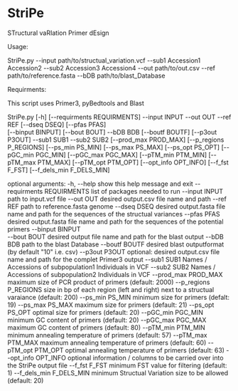 # StriPe
STructural vaRIation Primer dEsign

Usage:

StriPe.py --input path/to/structual_variation.vcf --sub1 Accession1 Accession2 --sub2 Accession3 Accession4 --out path/to/out.csv --ref path/to/reference.fasta --bDB path/to/blast_Database

Requirments:

This script uses Primer3, pyBedtools and Blast


StriPe.py [-h] [--requirments REQUIRMENTS] --input INPUT --out OUT --ref REF [--dseq DSEQ] [--pfas PFAS]  
                  [--binput BINPUT] [--bout BOUT] --bDB BDB [--boutf BOUTF] [--p3out P3OUT] --sub1 SUB1 --sub2 SUB2
                  [--prod_max PROD_MAX] [--p_regions P_REGIONS] [--ps_min PS_MIN] [--ps_max PS_MAX] [--ps_opt PS_OPT]
                  [--pGC_min PGC_MIN] [--pGC_max PGC_MAX] [--pTM_min PTM_MIN] [--pTM_max PTM_MAX] [--pTM_opt PTM_OPT]
                  [--opt_info OPT_INFO] [--f_fst F_FST] [--f_dels_min F_DELS_MIN]

optional arguments:
  -h, --help                show this help message and exit
  --requirments REQUIRMENTS list of packages needed to run
  --input INPUT             path to input.vcf file
  --out OUT                 desired output.csv file name and path
  --ref REF                 path to reference.fasta genome
  --dseq DSEQ               desired output.fasta file name and path for the sequences of the structual variances
  --pfas PFAS               desired output.fasta file name and path for the sequences of the potential primers
  --binput BINPUT           
  --bout BOUT               desired output file name and path for the blast output
  --bDB BDB                 path to the blast Database
  --boutf BOUTF             desired blast outputformat (by default "10" i.e. csv)
  --p3out P3OUT             optional: desired output.csv file name and path for the complet Primer3 output 
  --sub1 SUB1               Names / Accessions of subpopulation1 Individuals in VCF 
  --sub2 SUB2               Names / Accessions of subpopulation2 Individuals in VCF
  --prod_max PROD_MAX       maximum size of PCR product of primers (default: 2000)
  --p_regions P_REGIONS     size in bp of each region (left and right) next to a structual varaiance (default: 200)
  --ps_min PS_MIN           minimum size for primers (defalt: 19)
  --ps_max PS_MAX           maximum size for primers (default: 21)
  --ps_opt PS_OPT           optimal size for primers (default: 20)
  --pGC_min PGC_MIN         minimum GC content of primers (default: 20)
  --pGC_max PGC_MAX         maximum GC content of primers (default: 80)
  --pTM_min PTM_MIN         minimum annealing temperature of primers (default: 57)
  --pTM_max PTM_MAX         maximum annealing temperature of primers (default: 60)
  --pTM_opt PTM_OPT         optimal annealing temperature of primers (default: 63)
  --opt_info OPT_INFO       optional information / columns to be carried over into the StriPe output file
  --f_fst F_FST             minimum FST value for filtering (default: 1)
  --f_dels_min F_DELS_MIN   minimum Structual Variation size to be allowed (default: 20)
